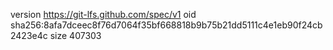 version https://git-lfs.github.com/spec/v1
oid sha256:8afa7dceec8f76d7064f35bf668818b9b75b21dd5111c4e1eb90f24cb2423e4c
size 407303
